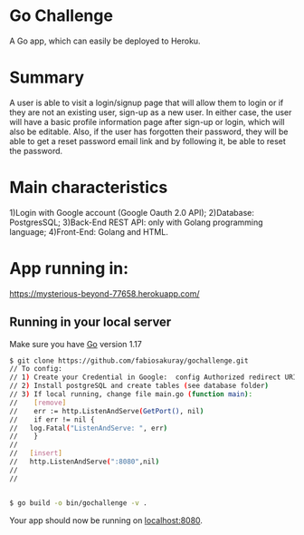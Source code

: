 
# Go Challenge

A Go app, which can easily be deployed to Heroku.

# Summary
A user is able to visit a login/signup page that will allow them to login or if they are not an existing user, sign-up as a new user. In either case, the user will have a basic profile information page after sign-up or login, which will also be editable. Also, if the user has forgotten their password, they will be able to get a reset password email link and by following it, be able to reset the password.

# Main characteristics

1)Login with Google account (Google Oauth 2.0 API);
2)Database: PostgresSQL;
3)Back-End REST API: only with Golang programming language;
4)Front-End: Golang and HTML.

# App running in:
https://mysterious-beyond-77658.herokuapp.com/



## Running in your local server 

Make sure you have [Go](http://golang.org/doc/install) version 1.17 

```sh
$ git clone https://github.com/fabiosakuray/gochallenge.git
// To config: 
// 1) Create your Credential in Google:  config Authorized redirect URIs and Donwload de json credential (change function "Init_Var" in googlelogin.go);
// 2) Install postgreSQL and create tables (see database folder)
// 3) If local running, change file main.go (function main):
//    [remove]
//    err := http.ListenAndServe(GetPort(), nil)
//    if err != nil {
// 	 log.Fatal("ListenAndServe: ", err)
//    }
//    
//   [insert]
//   http.ListenAndServe(":8080",nil)
// 
// 


$ go build -o bin/gochallenge -v . 

```

Your app should now be running on [localhost:8080](http://localhost:8080/).

